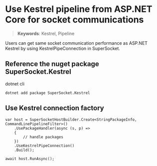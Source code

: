 # Use Kestrel pipeline from ASP.NET Core for socket communications

> __Keywords__: Kestrel, Pipeline

Users can get same socket communication performance as ASP.NET Kestrel by using KestrelPipeConnection in SuperSocket.


## Reference the nuget package SuperSocket.Kestrel

dotnet cli

```
dotnet add package SuperSocket.Kestrel
```

## Use Kestrel connection factory


    var host = SuperSocketHostBuilder.Create<StringPackageInfo, CommandLinePipelineFilter>()
        .UsePackageHandler(async (s, p) =>
        {
            // handle packages
        })
        .UseKestrelPipeConnection()
        .Build();

    await host.RunAsync();
